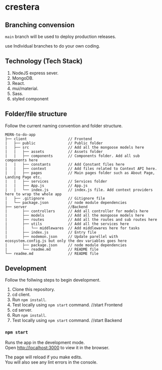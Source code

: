 # crestera

## Branching convension

`main` branch will be used to deploy production releases.

 use Individual branches to do your own coding.
## Technology (Tech Stack)

1. NodeJS express sever.
1. MongoDB.
1. React.
1. mui/material.
1. Sass.
1. styled component

## Folder/file structure

Follow the current naming convention and folder structure.

```
MERN-to-do-app
├── client                   // Frontend
|   ├── public               // Public folder
|   ├── src                  // Add all the mongoose models here
| 	|   ├── assets           // Assets folder
| 	|   ├── components       // Components folder. Add all sub components here
| 	|   ├── constants        // Add Constant files here
|   |   ├── context          // Add files related to Context API here.
|	|   ├── pages            // Main pages folder such as About Page, Landing Page etc.
| 	|   ├── services         // Services folder
|	|   ├── App.js           // App.js
| 	|   └── index.js         // index.js file. Add context providers here to wrap the whole app
|   ├── .gitignore           // Gitignore file
|   └── package.json         // node module dependencies
├── server                   //Backend
|       ├── controllers      // Add all controller for models here
|       ├── models           // Add all the mongoose models here
|       ├── routes           // Add all the routes and sub routes here
|       ├── utils            // Add all the services here
│       |   └── middlewares  // Add middlewares here for tasks
|       ├── index.js         // Entry file
|       ├── nodemon.json     // Update parellel with ecosystem.config.js but only the dev variables goes here
|       ├── package.json     // node module dependencies
|       └── readme.md        // README file
└── readme.md                // README file
```

## Development

Follow the follwing steps to begin development.

1. Clone this repository.
1. cd client.
1. Run `npm install`.
1. Test locally using `npm start` command. //start Frontend 
1. cd server. 
1. Run `npm install`.
1. Test locally using `npm start` command. //start Backend 

### `npm start`

Runs the app in the development mode.\
Open [http://localhost:3000](http://localhost:3000) to view it in the browser.

The page will reload if you make edits.\
You will also see any lint errors in the console.
